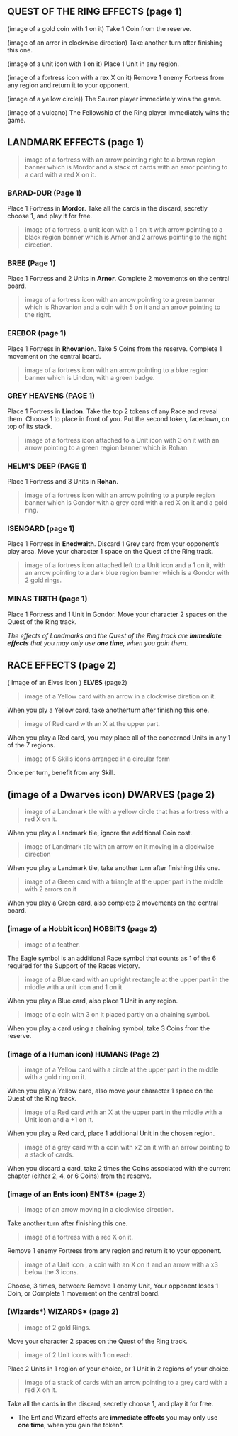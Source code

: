 ## QUEST OF THE RING EFFECTS (page 1)
(image of a gold coin with   1 on it) Take 1 Coin from the reserve.

(image of an arror in clockwise direction) Take another turn after finishing this one.

(image of a unit icon with 1 on it) Place 1 Unit in any region.

(image of a fortress icon with a rex X on it)  Remove 1 enemy Fortress from any region and return it to your opponent.

(image of a yellow circle)) The Sauron player immediately wins the game.

(image of a vulcano) The Fellowship of the Ring player immediately wins the game.

## LANDMARK EFFECTS (page 1)
> image of a fortress with an arrow pointing right to a brown region banner which is Mordor and a stack of cards with an arror pointing to a card with a red X on it.

### BARAD-DUR (Page 1)
Place 1 Fortress in **Mordor**.
Take all the cards in the discard, secretly choose 1, and play it for free.

> image of a fortress, a unit icon with a 1 on it with arrow pointing to a black region banner which is Arnor and 2 arrows pointing to the right direction.

### BREE (Page 1)
Place 1 Fortress and 2 Units in **Arnor**.
Complete 2 movements on the central board.

> image of a fortress icon with an arrow pointing to a green banner which is Rhovanion and a coin with 5 on it and an arrow pointing to the right.

### EREBOR (page 1)
Place 1 Fortress in **Rhovanion**.
Take 5 Coins from the reserve.
Complete 1 movement on the central board.

> image of a fortress icon with an arrow pointing to a blue region banner which is Lindon, with a green badge.

### GREY HEAVENS (PAGE 1)
Place 1 Fortress in **Lindon**.
Take the top 2 tokens of any Race and reveal them. Choose 1 to place in front of you. Put the second token, facedown, on top of its stack.

> image of a fortress icon attached to a Unit icon with 3 on it with an arrow pointing to  a green region banner which is Rohan.

### HELM'S DEEP (PAGE 1)
Place 1 Fortress and 3 Units in **Rohan**.

> image of a fortress icon with an arrow pointing to a purple region banner which is Gondor with a grey card with a red X on it and a gold ring.

### ISENGARD (page 1)
Place 1 Fortress in **Enedwaith**.
Discard 1 Grey card from your opponent’s play area.
Move your character 1 space on the Quest of the Ring track.

> image of a fortress icon attached left to a Unit icon and a 1 on it, with an arrow pointing to a dark blue region banner which is a Gondor with 2 gold rings.
 
### MINAS TIRITH (page 1)
Place 1 Fortress and 1 Unit in Gondor.
Move your character 2 spaces on the Quest of the Ring track.

*The effects of Landmarks and the Quest of the Ring track are **immediate effects** that you may only use **one time**,
when you gain them*.

## RACE EFFECTS (page 2)

( Image of an Elves icon ) **ELVES** (page2)

> image of a Yellow card with an arrow in a clockwise diretion on it.

When you ply a Yellow card, take anotherturn after finishing this one.

> image of Red card with an X at the upper part.

When you play a Red card, you may place all of the concerned Units in any 1 of the 7 regions.

> image of 5 Skills icons arranged in a circular form

Once per turn, benefit from any Skill.

## (image of a Dwarves icon) DWARVES (page 2)

> image of a Landmark tile with a yellow circle that has a fortress with a red X on it.

When you play a Landmark tile, ignore the additional Coin cost.

> image of  Landmark tile with an arrow on it moving in a clockwise direction

When you play a Landmark tile, take another turn after finishing this one.

> image of a Green card with a triangle at the upper part in the middle with 2 arrors on it

When you play a Green card, also complete 2 movements on the central board.

### (image of a Hobbit icon) HOBBITS (page 2)

> image of a feather.

The Eagle symbol is an additional Race symbol that counts as 1 of the 6 required for the Support of the Races victory.

> image of a Blue card with an upright rectangle at the upper part  in the middle with a unit icon and 1 on it

When you play a Blue card, also place 1 Unit in any region.

> image of a coin with 3 on it placed partly on a chaining symbol.

When you play a card using a chaining symbol, take 3 Coins from the reserve.

### (image of a Human icon) HUMANS (Page 2)

> image of a Yellow card with a circle at the upper part in the middle with a gold ring on it.

When you play a Yellow card, also move your character 1 space on the Quest of the Ring track.

> image of  a Red card with an X at the upper part in the middle with a Unit icon and a +1 on it.

When you play a Red card, place 1 additional Unit in the chosen region.

> image of a grey card with a coin with x2 on it with an arrow pointing to a stack of cards.
 
When you discard a card, take 2 times the Coins associated with the current chapter (either 2, 4, or 6 Coins) from the reserve.

### (image of an Ents icon) ENTS* (page 2)

> image of an arrow moving in a clockwise direction.

Take another turn after finishing this one.

> image of a fortress with a red X on it.

Remove 1 enemy Fortress from any region and return it to your opponent.

> image of a Unit icon , a coin with an X on it and an arrow with a x3 below the 3 icons.

Choose, 3 times, between: Remove 1 enemy Unit, Your opponent loses 1 Coin, or Complete 1 movement on the central board.

### (Wizards*) WIZARDS* (page 2)

> image of 2 gold Rings.

Move your character 2 spaces on the Quest of the Ring track.

>image of 2 Unit icons with 1 on each.

Place 2 Units in 1 region of your choice, or 1 Unit in 2 regions of your choice.

> image of a stack of cards  with an arrow pointing to a grey card with a red X on it.

Take all the cards in the discard, secretly choose 1, and play it for free.

* The Ent and Wizard effects are **immediate effects** you may only use **one time**, when you gain the token*.
